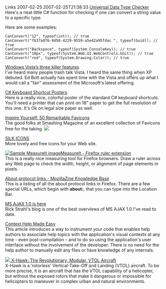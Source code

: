 Links 2007-02-25
2007-02-25T21:38:33
[Universal Data Type Checker](http://www.madskristensen.dk/blog/PermaLink,guid,f039bd8a-437e-4101-b607-fdba975d5560.aspx)   
Here's a neat little C# function for checking if one can convert a string value to a specific type.

Here are some examples:
    
    CanConvert("12", typeof(int)); // true
    CanConvert("f637a876-9d58-4229-9559-a5e42a95fdac ", typeof(Guid)); // true
    CanConvert("Backspace", typeof(System.ConsoleKey)); // true
    CanConvert("10px", typeof(System.Web.UI.WebControls.Unit)); // true
    CanConvert("red", typeof(System.Drawing.Color)); // true

[Windows Vista’s three killer features](http://blogs.zdnet.com/Bott/?p=190)   
I've heard many people trash talk Vista. I heard the same thing when XP debuted. Ed Bott actually has spent time with the Vista and offers up what I would call a "fair" assessment of the Microsoft's latest offering.

[C# Keyboard Shortcut Posters](http://blog.csharp-online.net/?p=90)   
Here is a really nice, colorful poster of the standard C# keyboard shortcuts. You'll need a printer that can print on 18" paper to get the full resolution of this one. It's Ok on legal size paper as well.

[Inspire Yourself: 50 Remarkable Favicons](http://www.smashingmagazine.com/2007/01/31/inspire-yourself-50-remarkable-favicons/)   
The good folks at Smashing Magazine of an excellent collection of Favicons free for the taking. ![](http://az667460.vo.msecnd.net/cdn/images/blog/WindowsLiveWriter/Links20070225_E202/3a%5B4%5D.gif)

[SILK ICONS](http://www.famfamfam.com/lab/icons/silk/)   
More lovely and free icons for your Web site.

[ ![Sample MeasureIt image](http://az667460.vo.msecnd.net/cdn/images/blog/WindowsLiveWriter/Links20070225_E202/measureit-01%5B12%5D.png)MeasureIt - Firefox ruler extension](http://www.kevinfreitas.net/extensions/measureit/)   
This is a really nice measuring tool for Firefox browsers. Draw a ruler across any Web page to check the width, height, or alignment of page elements in pixels.

[About protocol links - MozillaZine Knowledge Base](http://kb.mozillazine.org/About_protocol_links)   
This is a listing of all the about protocol links in Firefox. There are a few special URLs, which begin with **about:**, that you can type into the Location Bar.

[MS AJAX 1.0 is here](http://west-wind.com/WebLog/posts/10494.aspx)   
Rick Strahl's blog is one of the best overviews of MS AJAX 1.0 I've read to date.

[Context Help Made Easy](http://www.codeproject.com/csharp/ContextHelpMadeEasy.asp)   
This article introduces a way to instrument your code that enables help authors to associate help topics with the application's visual contexts at any time - even post-compilation – and to do so using the application's user interface without the involvement of the developer. There is no need for the help author to manually edit any files or have knowledge of any internals.

[ ![](http://az667460.vo.msecnd.net/cdn/images/blog/WindowsLiveWriter/Links20070225_E202/clrplatformsmall_thumb%5B1%5D.jpg) X-Hawk: The Revolutionary, Modular, VTOL Aircraft](http://az667460.vo.msecnd.net/cdn/images/blog/WindowsLiveWriter/Links20070225_E202/clrplatformsmall%5B3%5D.jpg)   
X-Hawk is a ‘rotorless’ Vertical-Take-Off and Landing (VTOL) aircraft. To be more precise, it is an aircraft that has the VTOL capability of a helicopter, but without the exposed rotors that make it dangerous or impossible for helicopters to maneuver in complex urban and natural environments.

